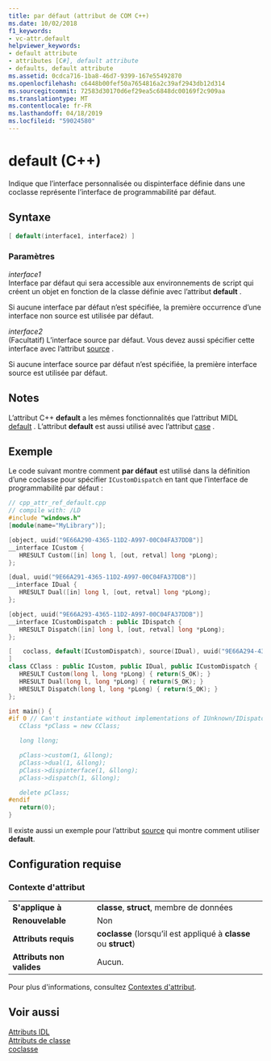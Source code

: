 ```yaml
---
title: par défaut (attribut de COM C++)
ms.date: 10/02/2018
f1_keywords:
- vc-attr.default
helpviewer_keywords:
- default attribute
- attributes [C#], default attribute
- defaults, default attribute
ms.assetid: 0cdca716-1ba8-46d7-9399-167e55492870
ms.openlocfilehash: c6448b00fef50a7654816a2c39af2943db12d314
ms.sourcegitcommit: 72583d30170d6ef29ea5c6848dc00169f2c909aa
ms.translationtype: MT
ms.contentlocale: fr-FR
ms.lasthandoff: 04/18/2019
ms.locfileid: "59024580"
---
```

# <a name="default-c"></a>default (C++)

Indique que l’interface personnalisée ou dispinterface définie dans une coclasse représente l’interface de programmabilité par défaut.

## <a name="syntax"></a>Syntaxe

```cpp
[ default(interface1, interface2) ]
```

### <a name="parameters"></a>Paramètres

*interface1*<br/>
Interface par défaut qui sera accessible aux environnements de script qui créent un objet en fonction de la classe définie avec l’attribut **default** .

Si aucune interface par défaut n’est spécifiée, la première occurrence d’une interface non source est utilisée par défaut.

*interface2*<br/>
(Facultatif) L’interface source par défaut. Vous devez aussi spécifier cette interface avec l’attribut [source](source-cpp.md) .

Si aucune interface source par défaut n’est spécifiée, la première interface source est utilisée par défaut.

## <a name="remarks"></a>Notes

L’attribut C++ **default** a les mêmes fonctionnalités que l’attribut MIDL [default](/windows/desktop/Midl/default) . L’attribut **default** est aussi utilisé avec l’attribut [case](case-cpp.md) .

## <a name="example"></a>Exemple

Le code suivant montre comment **par défaut** est utilisé dans la définition d’une coclasse pour spécifier `ICustomDispatch` en tant que l’interface de programmabilité par défaut :

```cpp
// cpp_attr_ref_default.cpp
// compile with: /LD
#include "windows.h"
[module(name="MyLibrary")];

[object, uuid("9E66A290-4365-11D2-A997-00C04FA37DDB")]
__interface ICustom {
   HRESULT Custom([in] long l, [out, retval] long *pLong);
};

[dual, uuid("9E66A291-4365-11D2-A997-00C04FA37DDB")]
__interface IDual {
   HRESULT Dual([in] long l, [out, retval] long *pLong);
};

[object, uuid("9E66A293-4365-11D2-A997-00C04FA37DDB")]
__interface ICustomDispatch : public IDispatch {
   HRESULT Dispatch([in] long l, [out, retval] long *pLong);
};

[   coclass, default(ICustomDispatch), source(IDual), uuid("9E66A294-4365-11D2-A997-00C04FA37DDB")
]
class CClass : public ICustom, public IDual, public ICustomDispatch {
   HRESULT Custom(long l, long *pLong) { return(S_OK); }
   HRESULT Dual(long l, long *pLong) { return(S_OK); }
   HRESULT Dispatch(long l, long *pLong) { return(S_OK); }
};

int main() {
#if 0 // Can't instantiate without implementations of IUnknown/IDispatch
   CClass *pClass = new CClass;

   long llong;

   pClass->custom(1, &llong);
   pClass->dual(1, &llong);
   pClass->dispinterface(1, &llong);
   pClass->dispatch(1, &llong);

   delete pClass;
#endif
   return(0);
}
```

Il existe aussi un exemple pour l’attribut [source](source-cpp.md) qui montre comment utiliser **default**.

## <a name="requirements"></a>Configuration requise

### <a name="attribute-context"></a>Contexte d'attribut

|||
|-|-|
|**S'applique à**|**classe**, **struct**, membre de données|
|**Renouvelable**|Non|
|**Attributs requis**|**coclasse** (lorsqu’il est appliqué à **classe** ou **struct**)|
|**Attributs non valides**|Aucun.|

Pour plus d'informations, consultez [Contextes d'attribut](cpp-attributes-com-net.md#contexts).

## <a name="see-also"></a>Voir aussi

[Attributs IDL](idl-attributes.md)<br/>
[Attributs de classe](class-attributes.md)<br/>
[coclasse](coclass.md)